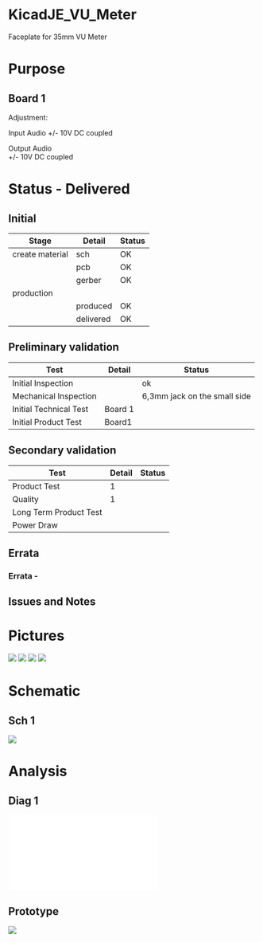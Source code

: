 # KicadJE_VU_Meter
Faceplate for 35mm VU Meter

# Purpose

## Board 1
Adjustment:

Input Audio 
+/- 10V DC coupled

Output Audio  
+/- 10V DC coupled


# Status - Delivered
## Initial 
| Stage  | Detail | Status |
| ------------- | ------------- | ------------- |
| create material  | sch |OK
| | pcb |OK
| | gerber |OK
| production |  |  
|  | produced  |OK 
|  | delivered |OK
## Preliminary validation
| Test  | Detail | Status |
| ------------- | ------------- | ------------- |
| Initial Inspection | | ok |
| Mechanical Inspection | | 6,3mm jack on the small side |
| Initial Technical Test | Board 1 |  |
| Initial Product Test | Board1 |  |

## Secondary validation
| Test  | Detail | Status |
| ------------- | ------------- |------------- |
| Product Test | 1 | |
| Quality | 1 | |
| Long Term Product Test |  |  |
| Power Draw |  | 

## Errata
### Errata - 

## Issues and Notes
### 

# Pictures
![](KicadJE_VU_Meter_On.jpg)
![](KicadJE_VU_Meter_Back_On.jpg)
![](KicadJE_VU_Meter_Face.png)
![](KicadJE_VU_Meter_Back.jpg)

# Schematic
## Sch 1
![](KicadJE_.png)

# Analysis
## Diag 1
![](.pdf)

## Prototype
![](.jpg)
